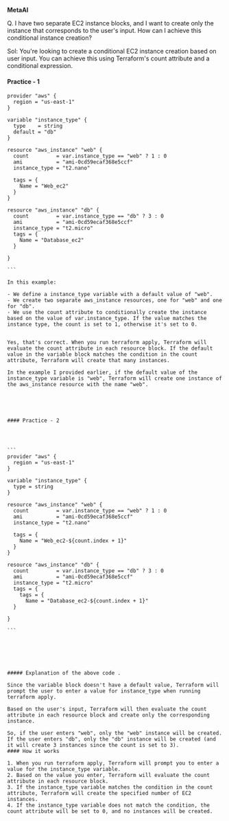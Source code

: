 **MetaAI**

Q. I have two separate EC2 instance blocks, and I want to create only the instance that corresponds to the user's input. How can I achieve this conditional instance creation?



Sol: You're looking to create a conditional EC2 instance creation based on user input. You can achieve this using Terraform's count attribute and a conditional expression.

#### Practice - 1

`````
provider "aws" {
  region = "us-east-1"
}

variable "instance_type" {
  type    = string
  default = "db"
}

resource "aws_instance" "web" {
  count         = var.instance_type == "web" ? 1 : 0
  ami           = "ami-0cd59ecaf368e5ccf"
  instance_type = "t2.nano"

  tags = {
    Name = "Web_ec2"
  }
}

resource "aws_instance" "db" {
  count         = var.instance_type == "db" ? 3 : 0
  ami           = "ami-0cd59ecaf368e5ccf"
  instance_type = "t2.micro"
  tags = {
    Name = "Database_ec2"
  }

}

```

In this example:

- We define a instance_type variable with a default value of "web".
- We create two separate aws_instance resources, one for "web" and one for "db".
- We use the count attribute to conditionally create the instance based on the value of var.instance_type. If the value matches the instance type, the count is set to 1, otherwise it's set to 0.


Yes, that's correct. When you run terraform apply, Terraform will evaluate the count attribute in each resource block. If the default value in the variable block matches the condition in the count attribute, Terraform will create that many instances.

In the example I provided earlier, if the default value of the instance_type variable is "web", Terraform will create one instance of the aws_instance resource with the name "web".





#### Practice - 2




```
provider "aws" {
  region = "us-east-1"
}

variable "instance_type" {
  type = string
}

resource "aws_instance" "web" {
  count         = var.instance_type == "web" ? 1 : 0
  ami           = "ami-0cd59ecaf368e5ccf"
  instance_type = "t2.nano"

  tags = {
    Name = "Web_ec2-${count.index + 1}"
  }
}

resource "aws_instance" "db" {
  count         = var.instance_type == "db" ? 3 : 0
  ami           = "ami-0cd59ecaf368e5ccf"
  instance_type = "t2.micro"
  tags = {
    tags = {
      Name = "Database_ec2-${count.index + 1}"
  }

}

```






##### Explanation of the above code .

Since the variable block doesn't have a default value, Terraform will prompt the user to enter a value for instance_type when running terraform apply.

Based on the user's input, Terraform will then evaluate the count attribute in each resource block and create only the corresponding instance.

So, if the user enters "web", only the "web" instance will be created. If the user enters "db", only the "db" instance will be created (and it will create 3 instances since the count is set to 3).
#### How it works

1. When you run terraform apply, Terraform will prompt you to enter a value for the instance_type variable.
2. Based on the value you enter, Terraform will evaluate the count attribute in each resource block.
3. If the instance_type variable matches the condition in the count attribute, Terraform will create the specified number of EC2 instances.
4. If the instance_type variable does not match the condition, the count attribute will be set to 0, and no instances will be created.
